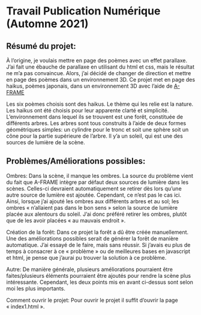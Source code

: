 # Travail Publication Numérique (Automne 2021)

## Résumé du projet: 
À l’origine, je voulais mettre en page des poèmes avec un effet parallaxe. J’ai fait une ébauche de parallaxe en utilisant du html et css, mais le résultat ne m’a pas convaincue. Alors, j’ai décidé de changer de direction et mettre en page des poèmes dans un environnement 3D. Ce projet met en page des haikus, poèmes japonais, dans un environnement 3D avec l’aide de [A-FRAME](https://aframe.io/)

Les six poèmes choisis sont des haikus. Le thème qui les relie est la nature. Les haikus ont été choisis pour leur apparente clarté et simplicité. L’environnement dans lequel ils se trouvent est une forêt, constituée de différents arbres. Les arbres sont tous construits à l’aide de deux formes géométriques simples: un cylindre pour le tronc et soit une sphère soit un cône pour la partie supérieure de l’arbre. Il y’a un soleil, qui est une des sources de lumière de la scène. 

## Problèmes/Améliorations possibles: 
Ombres: Dans la scène, il manque les ombres. La source du problème vient du fait que A-FRAME intègre par défaut deux sources de lumière dans les scènes. Celles-ci devraient automatiquement se retirer dès lors qu’une autre source de lumière est ajoutée. Cependant, ce n’est pas le cas ici. Ainsi, lorsque j’ai ajouté les ombres aux différents arbres et au sol; les ombres « n’allaient pas dans le bon sens » selon la source de lumière placée aux alentours du soleil. J’ai donc préféré retirer les ombres, plutôt que de les avoir placées « au mauvais endroit ». 

Création de la forêt: Dans ce projet la forêt a dû être créée manuellement. Une des améliorations possibles serait de générer la forêt de manière automatique. J’ai essayé de le faire, mais sans réussir. Si j’avais eu plus de temps à consacrer à ce « problème » ou de meilleures bases en javascript et html, je pense que j’aurai pu trouver la solution à ce problème. 

Autre: De manière générale, plusieurs améliorations pourraient être faites/plusieurs éléments pourraient être ajoutés pour rendre la scène plus intéressante. Cependant, les deux points mis en avant ci-dessus sont selon moi les plus importants. 

Comment ouvrir le projet: 
Pour ouvrir le projet il suffit d’ouvrir la page « index1.html ». 
